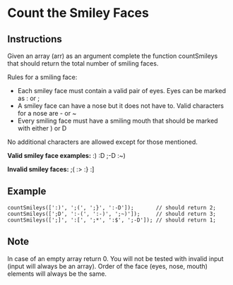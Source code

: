 # Count the Smiley Faces

## Instructions

Given an array (arr) as an argument complete the function countSmileys that should return the total number of smiling faces.

Rules for a smiling face:

- Each smiley face must contain a valid pair of eyes. Eyes can be marked as : or ;
- A smiley face can have a nose but it does not have to. Valid characters for a nose are - or ~
- Every smiling face must have a smiling mouth that should be marked with either ) or D

No additional characters are allowed except for those mentioned.

<strong>Valid smiley face examples:</strong> :) :D ;-D :~)

<strong>Invalid smiley faces:</strong> ;( :> :} :]

## Example
````
countSmileys([':)', ';(', ';}', ':-D']);       // should return 2;
countSmileys([';D', ':-(', ':-)', ';~)']);     // should return 3;
countSmileys([';]', ':[', ';*', ':$', ';-D']); // should return 1;
````
## Note
In case of an empty array return 0. You will not be tested with invalid input (input will always be an array). Order of the face (eyes, nose, mouth) elements will always be the same.